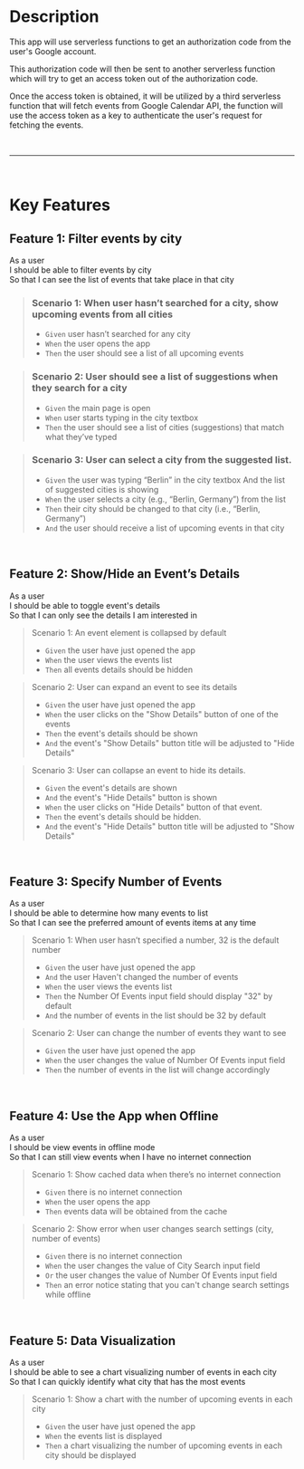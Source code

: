 # **Description**

This app will use serverless functions to get an authorization code from the user's Google account.

This authorization code will then be sent to another serverless function which will try to get an access token out of the authorization code.

Once the access token is obtained, it will be utilized by a third serverless function that will fetch events from Google Calendar API, the function will use the access token as a key to authenticate the user's request for fetching the events.

&nbsp;

---

&nbsp;

# **Key Features**

## **Feature 1: Filter events by city**

As a user<br>
I should be able to filter events by city<br>
So that I can see the list of events that take place in that city<br>

> ### Scenario 1: When user hasn’t searched for a city, show upcoming events from all cities
>
> - `Given` user hasn’t searched for any city
> - `When` the user opens the app
> - `Then` the user should see a list of all upcoming events

> ### Scenario 2: User should see a list of suggestions when they search for a city
>
> - `Given` the main page is open
> - `When` user starts typing in the city textbox
> - `Then` the user should see a list of cities (suggestions) that match what they’ve typed

> ### Scenario 3: User can select a city from the suggested list.
>
> - `Given` the user was typing “Berlin” in the city textbox And the list of suggested cities is showing
> - `When` the user selects a city (e.g., “Berlin, Germany”) from the list
> - `Then` their city should be changed to that city (i.e., “Berlin, Germany”)
> - `And` the user should receive a list of upcoming events in that city

&nbsp;

## **Feature 2: Show/Hide an Event’s Details**

As a user<br>
I should be able to toggle event's details<br>
So that I can only see the details I am interested in<br>

> Scenario 1: An event element is collapsed by default
>
> - `Given` the user have just opened the app
> - `When` the user views the events list
> - `Then` all events details should be hidden

> Scenario 2: User can expand an event to see its details
>
> - `Given` the user have just opened the app
> - `When` the user clicks on the "Show Details" button of one of the events
> - `Then` the event's details should be shown
> - `And` the event's "Show Details" button title will be adjusted to "Hide Details"

> Scenario 3: User can collapse an event to hide its details.
>
> - `Given` the event's details are shown
> - `And` the event's "Hide Details" button is shown
> - `When` the user clicks on "Hide Details" button of that event.
> - `Then` the event's details should be hidden.
> - `And` the event's "Hide Details" button title will be adjusted to "Show Details"

&nbsp;

## **Feature 3: Specify Number of Events**

As a user<br>
I should be able to determine how many events to list<br>
So that I can see the preferred amount of events items at any time<br>

> Scenario 1: When user hasn’t specified a number, 32 is the default number
>
> - `Given` the user have just opened the app
> - `And` the user Haven't changed the number of events
> - `When` the user views the events list
> - `Then` the Number Of Events input field should display "32" by default
> - `And` the number of events in the list should be 32 by default

> Scenario 2: User can change the number of events they want to see
>
> - `Given` the user have just opened the app
> - `When` the user changes the value of Number Of Events input field
> - `Then` the number of events in the list will change accordingly

&nbsp;

## **Feature 4: Use the App when Offline**

As a user<br>
I should be view events in offline mode<br>
So that I can still view events when I have no internet connection<br>

> Scenario 1: Show cached data when there’s no internet connection
>
> - `Given` there is no internet connection
> - `When` the user opens the app
> - `Then` events data will be obtained from the cache

> Scenario 2: Show error when user changes search settings (city, number of events)
>
> - `Given` there is no internet connection
> - `When` the user changes the value of City Search input field
> - `Or` the user changes the value of Number Of Events input field
> - `Then` an error notice stating that you can't change search settings while offline

&nbsp;

## **Feature 5: Data Visualization**

As a user<br>
I should be able to see a chart visualizing number of events in each city<br>
So that I can quickly identify what city that has the most events <br>

> Scenario 1: Show a chart with the number of upcoming events in each city
>
> - `Given` the user have just opened the app
> - `When` the events list is displayed
> - `Then` a chart visualizing the number of upcoming events in each city should be displayed
